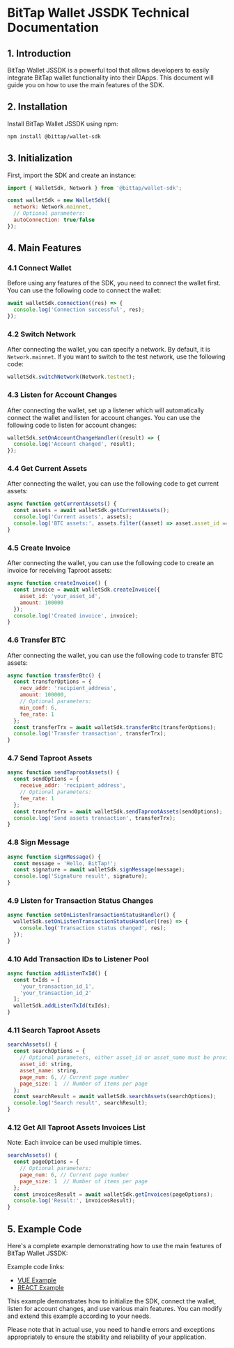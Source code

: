 # BitTap Wallet JSSDK Technical Documentation

## 1. Introduction

BitTap Wallet JSSDK is a powerful tool that allows developers to easily integrate BitTap wallet functionality into their DApps. This document will guide you on how to use the main features of the SDK.

## 2. Installation

Install BitTap Wallet JSSDK using npm:

```bash
npm install @bittap/wallet-sdk
```

## 3. Initialization

First, import the SDK and create an instance:

```javascript
import { WalletSdk, Network } from '@bittap/wallet-sdk';

const walletSdk = new WalletSdk({ 
  network: Network.mainnet,
  // Optional parameters:
  autoConnection: true/false
});
```

## 4. Main Features

### 4.1 Connect Wallet

Before using any features of the SDK, you need to connect the wallet first. You can use the following code to connect the wallet:

```javascript
await walletSdk.connection((res) => {
  console.log('Connection successful', res);
});
```

### 4.2 Switch Network

After connecting the wallet, you can specify a network. By default, it is `Network.mainnet`. If you want to switch to the test network, use the following code:

```javascript
walletSdk.switchNetwork(Network.testnet);
```

### 4.3 Listen for Account Changes

After connecting the wallet, set up a listener which will automatically connect the wallet and listen for account changes. You can use the following code to listen for account changes:

```javascript
walletSdk.setOnAccountChangeHandler((result) => {
  console.log('Account changed', result);
});
```

### 4.4 Get Current Assets

After connecting the wallet, you can use the following code to get current assets:

```javascript
async function getCurrentAssets() {
  const assets = await walletSdk.getCurrentAssets();
  console.log('Current assets', assets);
  console.log('BTC assets:', assets.filter((asset) => asset.asset_id === 'Base'));
}
```

### 4.5 Create Invoice

After connecting the wallet, you can use the following code to create an invoice for receiving Taproot assets:

```javascript
async function createInvoice() {
  const invoice = await walletSdk.createInvoice({
    asset_id: 'your_asset_id',
    amount: 100000
  });
  console.log('Created invoice', invoice);
}
```

### 4.6 Transfer BTC

After connecting the wallet, you can use the following code to transfer BTC assets:

```javascript
async function transferBtc() {
  const transferOptions = {
    recv_addr: 'recipient_address',
    amount: 100000,
    // Optional parameters:
    min_conf: 6,
    fee_rate: 1
  };
  const transferTrx = await walletSdk.transferBtc(transferOptions);
  console.log('Transfer transaction', transferTrx);
}
```

### 4.7 Send Taproot Assets

```javascript
async function sendTaprootAssets() {
  const sendOptions = {
    receive_addr: 'recipient_address',
    // Optional parameters:
    fee_rate: 1
  };
  const transferTrx = await walletSdk.sendTaprootAssets(sendOptions);
  console.log('Send assets transaction', transferTrx);
}
```

### 4.8 Sign Message

```javascript
async function signMessage() {
  const message = 'Hello, BitTap!';
  const signature = await walletSdk.signMessage(message);
  console.log('Signature result', signature);
}
```

### 4.9 Listen for Transaction Status Changes

```javascript
async function setOnListenTransactionStatusHandler() {
  walletSdk.setOnListenTransactionStatusHandler((res) => {
    console.log('Transaction status changed', res);
  });
}
```

### 4.10 Add Transaction IDs to Listener Pool

```javascript
async function addListenTxId() {
  const txIds = [
    'your_transaction_id_1',
    'your_transaction_id_2'
  ];
  walletSdk.addListenTxId(txIds);
}
```

### 4.11 Search Taproot Assets
```javascript
searchAssets() {
  const searchOptions = {
    // Optional parameters, either asset_id or asset_name must be provided:
    asset_id: string,
    asset_name: string,
    page_num: 6, // Current page number
    page_size: 1  // Number of items per page
  };
  const searchResult = await walletSdk.searchAssets(searchOptions);
  console.log('Search result', searchResult);
}
```
### 4.12 Get All Taproot Assets Invoices List

Note: Each invoice can be used multiple times.

```javascript
searchAssets() {
  const pageOptions = {
    // Optional parameters:
    page_num: 6, // Current page number
    page_size: 1  // Number of items per page
  };
  const invoicesResult = await walletSdk.getInvoices(pageOptions);
  console.log('Result:', invoicesResult);
}
```



## 5. Example Code

Here's a complete example demonstrating how to use the main features of BitTap Wallet JSSDK:

Example code links:
* [VUE Example](https://github.com/bittap-protocol/wallet-sdk/examples/vue3)
* [REACT Example](https://github.com/bittap-protocol/wallet-sdk/examples/react)

This example demonstrates how to initialize the SDK, connect the wallet, listen for account changes, and use various main features. You can modify and extend this example according to your needs.

Please note that in actual use, you need to handle errors and exceptions appropriately to ensure the stability and reliability of your application.
